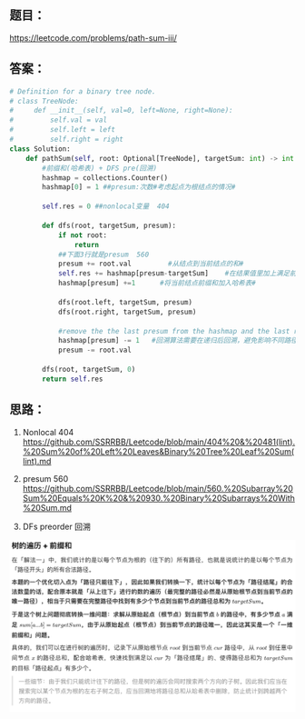 ## 题目：
https://leetcode.com/problems/path-sum-iii/


## 答案：
```python
# Definition for a binary tree node.
# class TreeNode:
#     def __init__(self, val=0, left=None, right=None):
#         self.val = val
#         self.left = left
#         self.right = right
class Solution:
    def pathSum(self, root: Optional[TreeNode], targetSum: int) -> int:
        #前缀和(哈希表) + DFS pre(回溯)
        hashmap = collections.Counter()
        hashmap[0] = 1 ##presum:次数#考虑起点为根结点的情况#
  
        self.res = 0 ##nonlocal变量  404
         
        def dfs(root, targetSum, presum):
            if not root:
                return
            ##下面3行就是presum  560
            presum += root.val         #从结点到当前结点的和#
            self.res += hashmap[presum-targetSum]    #在结果值里加上满足前缀和为presum-targetSum的节点数#
            hashmap[presum] +=1      #将当前结点前缀和加入哈希表#
            
            dfs(root.left, targetSum, presum)        
            dfs(root.right, targetSum, presum)
            
            #remove the the last presum from the hashmap and the last root.val from presum
            hashmap[presum] -= 1   #回溯算法需要在递归后回溯，避免影响不同路径的递归#
            presum -= root.val 

        dfs(root, targetSum, 0)
        return self.res

```
## 思路：
1. Nonlocal 404
https://github.com/SSRRBB/Leetcode/blob/main/404%20&%20481(lint).%20Sum%20of%20Left%20Leaves&Binary%20Tree%20Leaf%20Sum(lint).md

3. presum 560
 https://github.com/SSRRBB/Leetcode/blob/main/560.%20Subarray%20Sum%20Equals%20K%20&%20930.%20Binary%20Subarrays%20With%20Sum.md

5. DFs preorder 回溯


![a](https://github.com/SSRRBB/Leetcode/blob/main/Images/360.png)
